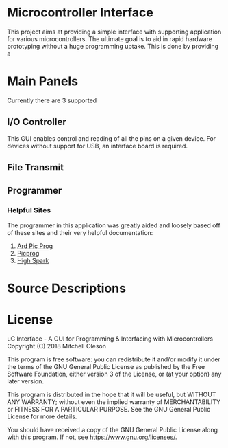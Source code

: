 # Microcontroller Interface
This project aims at providing a simple interface with supporting application for various microcontrollers. The ultimate goal is to aid in rapid hardware prototyping without a huge programming uptake. This is done by providing a 

# Main Panels
Currently there are 3 supported

## I/O Controller
This GUI enables control and reading of all the pins on a given device. For devices without support for USB, an interface board is required.

## File Transmit

## Programmer

### Helpful Sites
The programmer in this application was greatly aided and loosely based off of these sites and their very helpful documentation:
1. [Ard Pic Prog](http://rweather.github.io/ardpicprog/)
2. [Picprog](http://hyvatti.iki.fi/~jaakko/pic/picprog.html)
3. [High Spark](https://sites.google.com/site/thehighspark/arduino-pic18f)

# Source Descriptions


# License
uC Interface - A GUI for Programming & Interfacing with Microcontrollers
Copyright (C) 2018  Mitchell Oleson

This program is free software: you can redistribute it and/or modify
it under the terms of the GNU General Public License as published by
the Free Software Foundation, either version 3 of the License, or
(at your option) any later version.

This program is distributed in the hope that it will be useful,
but WITHOUT ANY WARRANTY; without even the implied warranty of
MERCHANTABILITY or FITNESS FOR A PARTICULAR PURPOSE.  See the
GNU General Public License for more details.

You should have received a copy of the GNU General Public License
along with this program.  If not, see <https://www.gnu.org/licenses/>.
